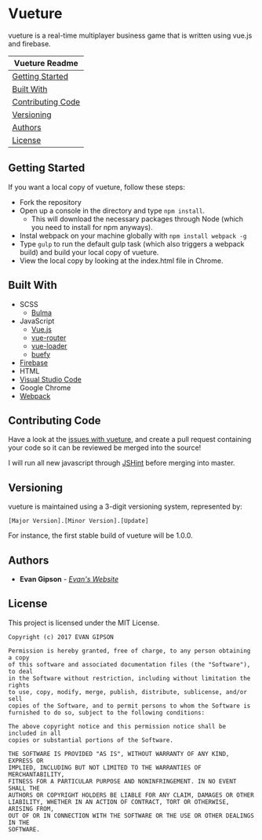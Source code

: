 # Vueture
vueture is a real-time multiplayer business game that is written using vue.js and firebase.

| Vueture Readme |
|---|
| [Getting Started](#getting-started) |
| [Built With](#built-with) |
| [Contributing Code](#contributing-code)  |
| [Versioning](#versioning) |
| [Authors](#authors)  |
| [License](#license) |

## Getting Started
If you want a local copy of vueture, follow these steps:
- Fork the repository
- Open up a console in the directory and type ```npm install```.
  - This will download the necessary packages through Node (which you need to install for npm anyways).
- Instal webpack on your machine globally with ```npm install webpack -g```
- Type ```gulp``` to run the default gulp task (which also triggers a webpack build) and build your local copy of vueture.
- View the local copy by looking at the index.html file in Chrome.

## Built With
* SCSS
  * [Bulma](http://bulma.io/)
* JavaScript
  * [Vue.js](https://vuejs.org/)
  * [vue-router](https://router.vuejs.org/en/essentials/getting-started.html)
  * [vue-loader](https://github.com/vuejs/vue-loader)
  * [buefy](https://buefy.github.io/#/)
* [Firebase](https://firebase.google.com/)
* HTML
* [Visual Studio Code](https://code.visualstudio.com/)
* Google Chrome
* [Webpack](https://webpack.github.io/)

## Contributing Code
Have a look at the [issues with vueture](https://github.com/evangipson/vueture/issues), and create a pull request containing your code so it can be reviewed be merged into the source!

I will run all new javascript through [JSHint](http://jshint.com/) before merging into master.

## Versioning
vueture is maintained using a 3-digit versioning system, represented by:
```
[Major Version].[Minor Version].[Update]
```
For instance, the first stable build of vueture will be 1.0.0.

## Authors
* **Evan Gipson** - *[Evan's Website](https://evangipson.com/)*

## License
This project is licensed under the MIT License.
```
Copyright (c) 2017 EVAN GIPSON

Permission is hereby granted, free of charge, to any person obtaining a copy
of this software and associated documentation files (the "Software"), to deal
in the Software without restriction, including without limitation the rights
to use, copy, modify, merge, publish, distribute, sublicense, and/or sell
copies of the Software, and to permit persons to whom the Software is
furnished to do so, subject to the following conditions:

The above copyright notice and this permission notice shall be included in all
copies or substantial portions of the Software.

THE SOFTWARE IS PROVIDED "AS IS", WITHOUT WARRANTY OF ANY KIND, EXPRESS OR
IMPLIED, INCLUDING BUT NOT LIMITED TO THE WARRANTIES OF MERCHANTABILITY,
FITNESS FOR A PARTICULAR PURPOSE AND NONINFRINGEMENT. IN NO EVENT SHALL THE
AUTHORS OR COPYRIGHT HOLDERS BE LIABLE FOR ANY CLAIM, DAMAGES OR OTHER
LIABILITY, WHETHER IN AN ACTION OF CONTRACT, TORT OR OTHERWISE, ARISING FROM,
OUT OF OR IN CONNECTION WITH THE SOFTWARE OR THE USE OR OTHER DEALINGS IN THE
SOFTWARE.
```